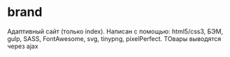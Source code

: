 # brand

Адаптивный сайт (только index).
Написан с помощью: html5/css3, БЭМ, gulp, SASS, FontAwesome, svg, tinypng, pixelPerfect.
ТОвары выводятся через ajax
